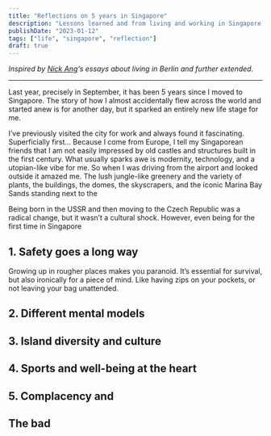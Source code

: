 ```yaml
---
title: "Reflections on 5 years in Singapore"
description: "Lessons learned and from living and working in Singapore for 5 years."
publishDate: "2023-01-12"
tags: ["life", "singapore", "reflection"]
draft: true
---
```


_Inspired by [Nick Ang](www.nickang.com)‘s essays about living in Berlin and further extended._

---

Last year, precisely in September, it has been 5 years since I moved to Singapore. The story of how I almost accidentally flew across the world and started anew is for another day, but it sparked an entirely new life stage for me.

I’ve previously visited the city for work and always found it fascinating. Superficially first… Because I come from Europe, I tell my Singaporean friends that I am not easily impressed by old castles and structures built in the first century. What usually sparks awe is modernity, technology, and a utopian-like vibe for me. So when I was driving from the airport and looked outside it amazed me. The lush jungle-like greenery and the variety of plants, the buildings, the domes, the skyscrapers, and the iconic Marina Bay Sands standing next to the

Being born in the USSR and then moving to the Czech Republic was a radical change, but it wasn’t a cultural shock. However, even being for the first time in Singapore

## 1. Safety goes a long way

Growing up in rougher places makes you paranoid. It’s essential for survival, but also ironically for a piece of mind. Like having zips on your pockets, or not leaving your bag unattended.

## 2. Different mental models

## 3. Island diversity and culture

## 4. Sports and well-being at the heart

## 5. Complacency and

## The bad
